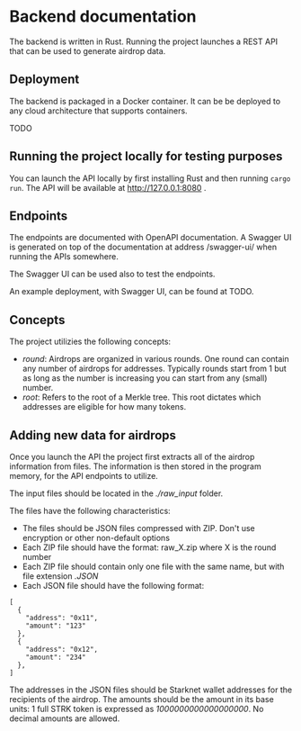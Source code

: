 # Backend documentation

The backend is written in Rust. Running the project launches a REST API that can be used to generate airdrop data.

## Deployment

The backend is packaged in a Docker container. It can be be deployed to any cloud architecture that supports containers.

TODO

## Running the project locally for testing purposes

You can launch the API locally by first installing Rust and then running `cargo run`. The API will be available at http://127.0.0.1:8080 .

## Endpoints

The endpoints are documented with OpenAPI documentation. A Swagger UI is generated on top of the documentation at address /swagger-ui/ when running the APIs somewhere.

The Swagger UI can be used also to test the endpoints.

An example deployment, with Swagger UI, can be found at TODO.

## Concepts

The project utilizies the following concepts:

- _round_: Airdrops are organized in various rounds. One round can contain any number of airdrops for addresses. Typically rounds start from 1 but as long as the number is increasing you can start from any (small) number.
- _root_: Refers to the root of a Merkle tree. This root dictates which addresses are eligible for how many tokens.

## Adding new data for airdrops

Once you launch the API the project first extracts all of the airdrop information from files. The information is then stored in the program memory, for the API endpoints to utilize.

The input files should be located in the _./raw_input_ folder.

The files have the following characteristics:

- The files should be JSON files compressed with ZIP. Don't use encryption or other non-default options
- Each ZIP file should have the format: raw_X.zip where X is the round number
- Each ZIP file should contain only one file with the same name, but with file extension _.JSON_
- Each JSON file should have the following format:

```
[
  {
    "address": "0x11",
    "amount": "123"
  },
  {
    "address": "0x12",
    "amount": "234"
  },
]

```

The addresses in the JSON files should be Starknet wallet addresses for the recipients of the airdrop. The amounts should be the amount in its base units: 1 full STRK token is expressed as _1000000000000000000_. No decimal amounts are allowed.
